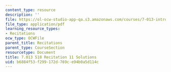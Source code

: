 ```yaml
---
content_type: resource
description: ''
file: https://ol-ocw-studio-app-qa.s3.amazonaws.com/courses/7-013-introductory-biology-spring-2018/b6884f53f299172d769ce94b0a5d114c_MIT7_013s18R11S.pdf
file_type: application/pdf
learning_resource_types:
- Recitations
ocw_type: OCWFile
parent_title: Recitations
parent_type: CourseSection
resourcetype: Document
title: 7.013 S18 Recitation 11 Solutions
uid: b6884f53-f299-172d-769c-e94b0a5d114c
---
```


